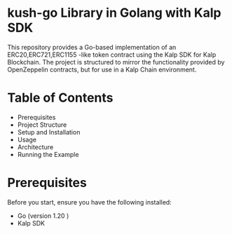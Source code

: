 # kush-go Library in Golang with Kalp SDK

This repository provides a Go-based implementation of an ERC20,ERC721,ERC1155 -like token contract using the Kalp SDK for Kalp Blockchain. The project is structured to mirror the functionality provided by OpenZeppelin contracts, but for use in a Kalp Chain environment.

# Table of Contents
* Prerequisites
* Project Structure
* Setup and Installation
* Usage
* Architecture
* Running the Example

# Prerequisites
Before you start, ensure you have the following installed:

* Go (version 1.20 )
* Kalp SDK
